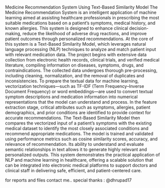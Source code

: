 Medicine Recommendation System Using Text-Based Similarity Model
The Medicine Recommendation System is an intelligent application of machine learning aimed at assisting healthcare professionals in prescribing the most suitable medications based on a patient’s symptoms, medical history, and known allergies. This system is designed to enhance clinical decision-making, reduce the likelihood of adverse drug reactions, and improve patient outcomes through personalized recommendations.
At the core of this system is a Text-Based Similarity Model, which leverages natural language processing (NLP) techniques to analyze and match patient input with relevant medication data. The project begins with extensive data collection from electronic health records, clinical trials, and verified medical literature, compiling information on diseases, symptoms, drugs, and contraindications.
The collected data undergoes thorough pre-processing, including cleaning, normalization, and the removal of duplicates and inconsistencies. To prepare the textual data for machine learning, vectorization techniques—such as TF-IDF (Term Frequency–Inverse Document Frequency) or word embeddings—are used to convert textual symptom descriptions and medication information into numerical representations that the model can understand and process.
In the feature extraction stage, critical attributes such as symptoms, allergies, patient demographics, and prior conditions are identified to provide context for accurate recommendations. The Text-Based Similarity Model then compares the vectorized input of a patient’s symptoms with the existing medical dataset to identify the most closely associated conditions and recommend appropriate medications.
The model is trained and validated using performance metrics such as cosine similarity scores, accuracy, and relevance of recommendation. Its ability to understand and evaluate semantic relationships in text allows it to generate highly relevant and personalized outputs.
This system demonstrates the practical application of NLP and machine learning in healthcare, offering a scalable solution that can be integrated into electronic medical platforms to support doctors and clinical staff in delivering safe, efficient, and patient-centered care.

for reports and files contact me..
special thanks : @dhrupad17
